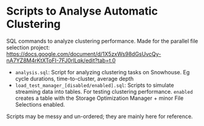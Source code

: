 # Scripts to Analyse Automatic Clustering

SQL commands to analyze clustering performance. Made for the parallel file selection project: https://docs.google.com/document/d/1X5zxWs98dGsUvcQy-nA7YZ8M4rKtXToFI-7FJ0rlLqk/edit?tab=t.0

- `analysis.sql`: Script for analyzing clustering tasks on Snowhouse. Eg cycle durations, time-to-cluster, average depth
- `load_test_manager_[disabled/enabled].sql`: Scripts to simulate streaming data into tables. For testing clustering performance. `enabled` creates a table with the Storage Optimization Manager + minor File Selections enabled.

Scripts may be messy and un-ordered; they are mainly here for reference.
